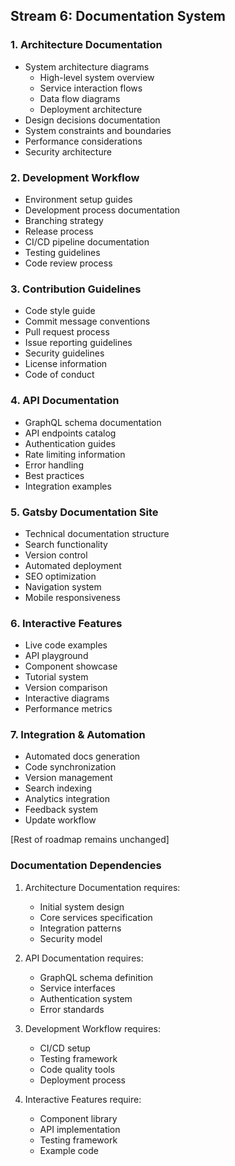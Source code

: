 ## Stream 6: Documentation System

### 1. Architecture Documentation
- System architecture diagrams
  * High-level system overview
  * Service interaction flows
  * Data flow diagrams
  * Deployment architecture
- Design decisions documentation 
- System constraints and boundaries
- Performance considerations
- Security architecture

### 2. Development Workflow
- Environment setup guides
- Development process documentation
- Branching strategy
- Release process
- CI/CD pipeline documentation
- Testing guidelines
- Code review process

### 3. Contribution Guidelines
- Code style guide
- Commit message conventions
- Pull request process
- Issue reporting guidelines
- Security guidelines
- License information
- Code of conduct

### 4. API Documentation
- GraphQL schema documentation
- API endpoints catalog
- Authentication guides
- Rate limiting information
- Error handling
- Best practices
- Integration examples

### 5. Gatsby Documentation Site
- Technical documentation structure
- Search functionality
- Version control
- Automated deployment
- SEO optimization
- Navigation system
- Mobile responsiveness

### 6. Interactive Features
- Live code examples
- API playground
- Component showcase
- Tutorial system
- Version comparison
- Interactive diagrams
- Performance metrics

### 7. Integration & Automation
- Automated docs generation
- Code synchronization
- Version management
- Search indexing
- Analytics integration
- Feedback system
- Update workflow

[Rest of roadmap remains unchanged]

### Documentation Dependencies
1. Architecture Documentation requires:
   - Initial system design
   - Core services specification
   - Integration patterns
   - Security model

2. API Documentation requires:
   - GraphQL schema definition
   - Service interfaces
   - Authentication system
   - Error standards

3. Development Workflow requires:
   - CI/CD setup
   - Testing framework
   - Code quality tools
   - Deployment process

4. Interactive Features require:
   - Component library
   - API implementation
   - Testing framework
   - Example code
